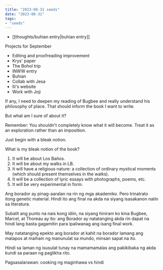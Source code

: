 ```yaml
---
title: "2023-08-31 seeds"
date: "2023-08-31"
tags:
- "seeds"
---
```

- [[thoughts/buhian entry|buhian entry]]

Projects for September

- Editing and proofreading improvement
- Krys' paper
- The Bohol trip
- INWW entry
- Buhian
- Collab with Jesa
- Ili's website
- Work with Joji

If any, I need to deepen my reading of Bugbee and really understand his philosophy of place. That should inform the book I want to write.

But what am I sure of about it?

Remember: You shouldn't completely know what it will become. Treat it as an exploration rather than an imposition.

Just begin with a bleak notion.

What is my bleak notion of the book?

1. It will be about Los Baños.
2. It will be about my walks in LB.
3. It will have a religious nature: a collection of ordinary mystical moments (which should present themselves in the walks).
4. It will be a collection of lyric essays with photographs, poems, etc.
5. It will be very experimental in form.

Ang borador ay pinag-aaralan na rin ng mga akademiko. Pero trinatrato itong genetic material. Hindi ito ang final na akda na siyang isasakanon natin sa literatura.

Subalit ang punto na nais kong idiin, na siyang hiniram ko kina Bugbee, Marcel, at Thoreau ay ito: ang Borador ay natatanging akda rin dapat na hindi lang basta gagamitin para ipaliwanag ang isang final work.

May natatanging epekto ang borador at kahit na borador lamang ang matapos at maihain ng manunulat sa mundo, minsan sapat na ito.

Hindi sa laman ng isusulat tunay na mamamamalas ang pakikibaka ng akda kundi sa paraan ng paglikha rito.

Pagsasalarawan: cooking ng maginhawa vs hindi